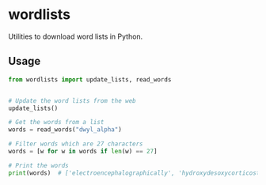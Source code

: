 # wordlists

Utilities to download word lists in Python.

## Usage

```py
from wordlists import update_lists, read_words


# Update the word lists from the web
update_lists()

# Get the words from a list
words = read_words("dwyl_alpha")

# Filter words which are 27 characters
words = [w for w in words if len(w) == 27]

# Print the words
print(words)  # ['electroencephalographically', 'hydroxydesoxycorticosterone', 'microspectrophotometrically']
```

